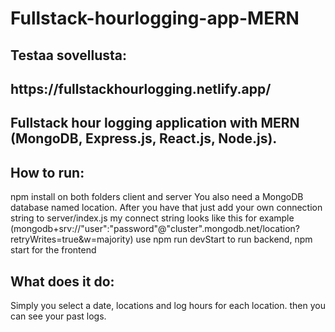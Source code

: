 # Fullstack-hourlogging-app-MERN
<h2>Testaa sovellusta: <h2>
<a>https://fullstackhourlogging.netlify.app/</a>

  <h2>Fullstack hour logging application with MERN (MongoDB, Express.js, React.js, Node.js).</h2>
<h2>How to run:</h2>
npm install on both folders client and server
You also need a MongoDB database named location. After you have that just add your own connection string to server/index.js
my connect string looks like this for example (mongodb+srv://"user":"password"@"cluster".mongodb.net/location?retryWrites=true&w=majority)
use npm run devStart to run backend, npm start for the frontend
<h2>What does it do:</h2>
Simply you select a date, locations and log hours for each location. then you can see your past logs.
